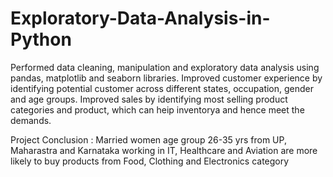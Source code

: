 # Exploratory-Data-Analysis-in-Python
Performed data cleaning, manipulation and exploratory data analysis using pandas, matplotlib and seaborn libraries.
Improved customer experience by identifying potential customer across different states, occupation, gender and age groups.
Improved sales by identifying most selling product categories and product, which can heip inventorya and hence meet the demands.

Project Conclusion : Married women age group 26-35 yrs from UP, Maharastra and Karnataka working in IT, Healthcare and Aviation are more likely to buy products from Food, Clothing and Electronics category
